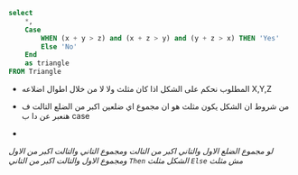 ``` sql
select 
    *,
    Case
        WHEN (x + y > z) and (x + z > y) and (y + z > x) THEN 'Yes'
        Else 'No'
    End
    as triangle
FROM Triangle
```
- المطلوب نحكم على الشكل اذا كان مثلث ولا لا من خلال اطوال اضلاعه X,Y,Z
  
- من شروط ان الشكل يكون مثلث هو ان مجموع اي ضلعين اكبر من الضلع التالت ف هنعبر عن دا ب case
- 
_لو مجموع الضلع الاول والتاني اكبر من التالت
ومجموع التاني والتالت اكبر من الاول
ومجموع الاول والتالت اكبر من التاني
```Then``` الشكل مثلث
```Else``` مش مثلث_
